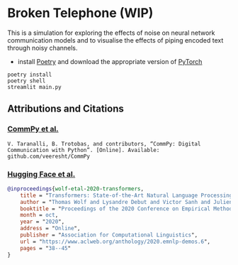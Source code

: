 # Broken Telephone (WIP)

This is a simulation for exploring the effects of noise on neural network communication models and to visualise the effects of piping encoded text through noisy channels. 

- install [Poetry](https://python-poetry.org/) and download the appropriate version of [PyTorch](https://pytorch.org/get-started/locally/)
```
poetry install 
poetry shell
streamlit main.py
```

## Attributions and Citations


### [CommPy et al.](https://github.com/veeresht/CommPy)
```
V. Taranalli, B. Trotobas, and contributors, “CommPy: Digital Communication with Python”. [Online]. Available: github.com/veeresht/CommPy
```

### [Hugging Face et al.](https://github.com/huggingface/transformers)
```bibtex
@inproceedings{wolf-etal-2020-transformers,
    title = "Transformers: State-of-the-Art Natural Language Processing",
    author = "Thomas Wolf and Lysandre Debut and Victor Sanh and Julien Chaumond and Clement Delangue and Anthony Moi and Pierric Cistac and Tim Rault and Rémi Louf and Morgan Funtowicz and Joe Davison and Sam Shleifer and Patrick von Platen and Clara Ma and Yacine Jernite and Julien Plu and Canwen Xu and Teven Le Scao and Sylvain Gugger and Mariama Drame and Quentin Lhoest and Alexander M. Rush",
    booktitle = "Proceedings of the 2020 Conference on Empirical Methods in Natural Language Processing: System Demonstrations",
    month = oct,
    year = "2020",
    address = "Online",
    publisher = "Association for Computational Linguistics",
    url = "https://www.aclweb.org/anthology/2020.emnlp-demos.6",
    pages = "38--45"
}
```